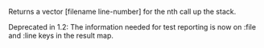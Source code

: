 Returns a vector [filename line-number] for the nth call up the
  stack.

  Deprecated in 1.2: The information needed for test reporting is
  now on :file and :line keys in the result map.